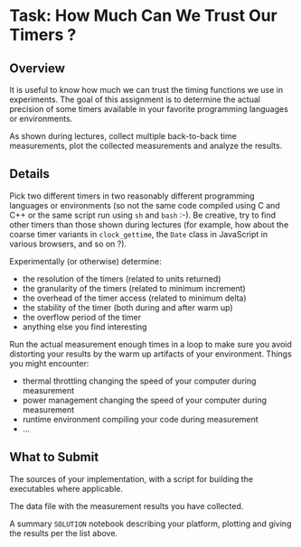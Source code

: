 # Task: How Much Can We Trust Our Timers ?


## Overview

It is useful to know how much we can trust the timing functions we use in experiments.
The goal of this assignment is to determine the actual precision of some timers
available in your favorite programming languages or environments.

As shown during lectures, collect multiple back-to-back time measurements,
plot the collected measurements and analyze the results.


## Details

Pick two different timers in two reasonably different programming languages or environments
(so not the same code compiled using C and C++ or the same script run using `sh` and `bash` :-).
Be creative, try to find other timers than those shown during lectures
(for example, how about the coarse timer variants in `clock_gettime`,
the `Date` class in JavaScript in various browsers, and so on ?).

Experimentally (or otherwise) determine:
- the resolution of the timers (related to units returned)
- the granularity of the timers (related to minimum increment)
- the overhead of the timer access (related to minimum delta)
- the stability of the timer (both during and after warm up)
- the overflow period of the timer
- anything else you find interesting

Run the actual measurement enough times in a loop to make sure
you avoid distorting your results by the warm up artifacts
of your environment. Things you might encounter:
- thermal throttling changing the speed of your computer during measurement
- power management changing the speed of your computer during measurement
- runtime environment compiling your code during measurement
- ...


## What to Submit

The sources of your implementation, with a script for building the executables where applicable.

The data file with the measurement results you have collected.

A summary `SOLUTION` notebook describing your platform, plotting and giving the results per the list above.
